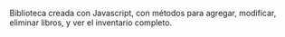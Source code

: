 Biblioteca creada con Javascript, con métodos para agregar, modificar, eliminar libros, y ver el inventario completo.